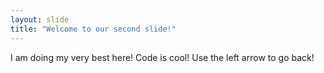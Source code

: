 ```yaml
---
layout: slide
title: "Welcome to our second slide!"
---
```

I am doing my very best here! Code is cool!
Use the left arrow to go back!
